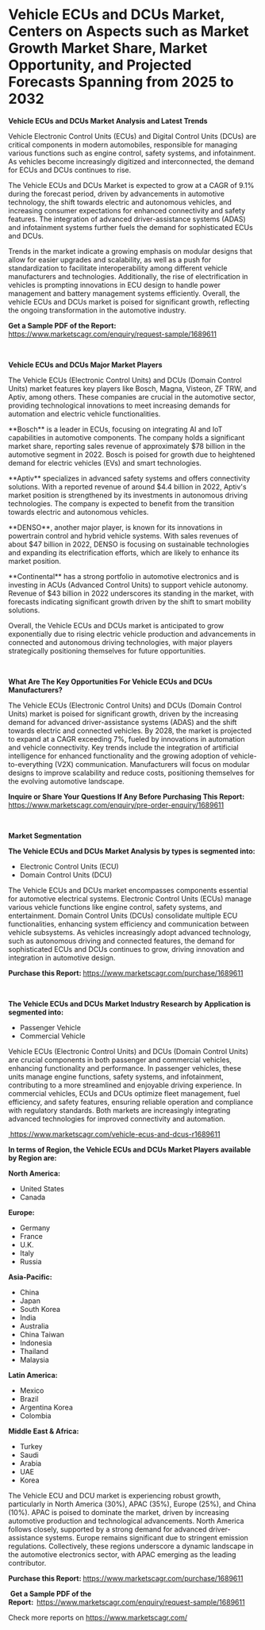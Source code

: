 <p><h1>Vehicle ECUs and DCUs Market, Centers on Aspects such as Market Growth Market Share, Market Opportunity, and Projected Forecasts Spanning from 2025 to 2032</h1></p><p><strong>Vehicle ECUs and DCUs Market Analysis and Latest Trends</strong></p>
<p><p>Vehicle Electronic Control Units (ECUs) and Digital Control Units (DCUs) are critical components in modern automobiles, responsible for managing various functions such as engine control, safety systems, and infotainment. As vehicles become increasingly digitized and interconnected, the demand for ECUs and DCUs continues to rise. </p><p>The Vehicle ECUs and DCUs Market is expected to grow at a CAGR of 9.1% during the forecast period, driven by advancements in automotive technology, the shift towards electric and autonomous vehicles, and increasing consumer expectations for enhanced connectivity and safety features. The integration of advanced driver-assistance systems (ADAS) and infotainment systems further fuels the demand for sophisticated ECUs and DCUs. </p><p>Trends in the market indicate a growing emphasis on modular designs that allow for easier upgrades and scalability, as well as a push for standardization to facilitate interoperability among different vehicle manufacturers and technologies. Additionally, the rise of electrification in vehicles is prompting innovations in ECU design to handle power management and battery management systems efficiently. Overall, the vehicle ECUs and DCUs market is poised for significant growth, reflecting the ongoing transformation in the automotive industry.</p></p>
<p><strong>Get a Sample PDF of the Report:&nbsp;</strong> <a href="https://www.marketscagr.com/enquiry/request-sample/1689611?utm_campaign=1889&utm_medium=2&utm_source=Github&utm_content=ia&utm_term=07012025&utm_id=vehicle-ecus-and-dcus">https://www.marketscagr.com/enquiry/request-sample/1689611</a></p>
<p>&nbsp;</p>
<p><strong>Vehicle ECUs and DCUs Major Market Players</strong></p>
<p><p>The Vehicle ECUs (Electronic Control Units) and DCUs (Domain Control Units) market features key players like Bosch, Magna, Visteon, ZF TRW, and Aptiv, among others. These companies are crucial in the automotive sector, providing technological innovations to meet increasing demands for automation and electric vehicle functionalities.</p><p>**Bosch** is a leader in ECUs, focusing on integrating AI and IoT capabilities in automotive components. The company holds a significant market share, reporting sales revenue of approximately $78 billion in the automotive segment in 2022. Bosch is poised for growth due to heightened demand for electric vehicles (EVs) and smart technologies.</p><p>**Aptiv** specializes in advanced safety systems and offers connectivity solutions. With a reported revenue of around $4.4 billion in 2022, Aptiv's market position is strengthened by its investments in autonomous driving technologies. The company is expected to benefit from the transition towards electric and autonomous vehicles.</p><p>**DENSO**, another major player, is known for its innovations in powertrain control and hybrid vehicle systems. With sales revenues of about $47 billion in 2022, DENSO is focusing on sustainable technologies and expanding its electrification efforts, which are likely to enhance its market position.</p><p>**Continental** has a strong portfolio in automotive electronics and is investing in ACUs (Advanced Control Units) to support vehicle autonomy. Revenue of $43 billion in 2022 underscores its standing in the market, with forecasts indicating significant growth driven by the shift to smart mobility solutions.</p><p>Overall, the Vehicle ECUs and DCUs market is anticipated to grow exponentially due to rising electric vehicle production and advancements in connected and autonomous driving technologies, with major players strategically positioning themselves for future opportunities.</p></p>
<p>&nbsp;</p>
<p><strong>What Are The Key Opportunities For Vehicle ECUs and DCUs Manufacturers?</strong></p>
<p><p>The Vehicle ECUs (Electronic Control Units) and DCUs (Domain Control Units) market is poised for significant growth, driven by the increasing demand for advanced driver-assistance systems (ADAS) and the shift towards electric and connected vehicles. By 2028, the market is projected to expand at a CAGR exceeding 7%, fueled by innovations in automation and vehicle connectivity. Key trends include the integration of artificial intelligence for enhanced functionality and the growing adoption of vehicle-to-everything (V2X) communication. Manufacturers will focus on modular designs to improve scalability and reduce costs, positioning themselves for the evolving automotive landscape.</p></p>
<p><strong>Inquire or Share Your Questions If Any Before Purchasing This Report:</strong> <a href="https://www.marketscagr.com/enquiry/pre-order-enquiry/1689611?utm_campaign=1889&utm_medium=2&utm_source=Github&utm_content=ia&utm_term=07012025&utm_id=vehicle-ecus-and-dcus">https://www.marketscagr.com/enquiry/pre-order-enquiry/1689611</a></p>
<p>&nbsp;</p>
<p><strong>Market Segmentation</strong></p>
<p><strong>The Vehicle ECUs and DCUs Market Analysis by types is segmented into:</strong></p>
<p><ul><li>Electronic Control Units (ECU)</li><li>Domain Control Units (DCU)</li></ul></p>
<p><p>The Vehicle ECUs and DCUs market encompasses components essential for automotive electrical systems. Electronic Control Units (ECUs) manage various vehicle functions like engine control, safety systems, and entertainment. Domain Control Units (DCUs) consolidate multiple ECU functionalities, enhancing system efficiency and communication between vehicle subsystems. As vehicles increasingly adopt advanced technology, such as autonomous driving and connected features, the demand for sophisticated ECUs and DCUs continues to grow, driving innovation and integration in automotive design.</p></p>
<p><strong>Purchase this Report:&nbsp;</strong><a href="https://www.marketscagr.com/purchase/1689611?utm_campaign=1889&utm_medium=2&utm_source=Github&utm_content=ia&utm_term=07012025&utm_id=vehicle-ecus-and-dcus">https://www.marketscagr.com/purchase/1689611</a></p>
<p>&nbsp;</p>
<p><strong>The Vehicle ECUs and DCUs Market Industry Research by Application is segmented into:</strong></p>
<p><ul><li>Passenger Vehicle</li><li>Commercial Vehicle</li></ul></p>
<p><p>Vehicle ECUs (Electronic Control Units) and DCUs (Domain Control Units) are crucial components in both passenger and commercial vehicles, enhancing functionality and performance. In passenger vehicles, these units manage engine functions, safety systems, and infotainment, contributing to a more streamlined and enjoyable driving experience. In commercial vehicles, ECUs and DCUs optimize fleet management, fuel efficiency, and safety features, ensuring reliable operation and compliance with regulatory standards. Both markets are increasingly integrating advanced technologies for improved connectivity and automation.</p></p>
<p><a href="https://www.marketscagr.com/vehicle-ecus-and-dcus-r1689611?utm_campaign=1889&utm_medium=2&utm_source=Github&utm_content=ia&utm_term=07012025&utm_id=vehicle-ecus-and-dcus">&nbsp;https://www.marketscagr.com/vehicle-ecus-and-dcus-r1689611</a></p>
<p><strong>In terms of Region, the Vehicle ECUs and DCUs Market Players available by Region are:</strong></p>
<p>
    <p> <strong> North America: </strong>
        <ul>
            <li>United States</li>
            <li>Canada</li>
        </ul>
        </p> 
    <p> <strong> Europe: </strong>
        <ul>
            <li>Germany</li>
            <li>France</li>
            <li>U.K.</li>
            <li>Italy</li>
            <li>Russia</li>
        </ul>
        </p> 
    <p> <strong> Asia-Pacific: </strong>
        <ul>
            <li>China</li>
            <li>Japan</li>
            <li>South Korea</li>
            <li>India</li>
            <li>Australia</li>
            <li>China Taiwan</li>
            <li>Indonesia</li>
            <li>Thailand</li>
            <li>Malaysia</li>
        </ul>
        </p> 
    <p> <strong> Latin America: </strong>
        <ul>
            <li>Mexico</li>
            <li>Brazil</li>
            <li>Argentina Korea</li>
            <li>Colombia</li>
        </ul>
        </p> 
    <p> <strong> Middle East & Africa: </strong>
        <ul>
            <li>Turkey</li>
            <li>Saudi</li>
            <li>Arabia</li>
            <li>UAE</li>
            <li>Korea</li>
        </ul>
    </p>
    </p>
<p><p>The Vehicle ECU and DCU market is experiencing robust growth, particularly in North America (30%), APAC (35%), Europe (25%), and China (10%). APAC is poised to dominate the market, driven by increasing automotive production and technological advancements. North America follows closely, supported by a strong demand for advanced driver-assistance systems. Europe remains significant due to stringent emission regulations. Collectively, these regions underscore a dynamic landscape in the automotive electronics sector, with APAC emerging as the leading contributor.</p></p>
<p><strong>Purchase this Report: </strong><a href="https://www.marketscagr.com/purchase/1689611?utm_campaign=1889&utm_medium=2&utm_source=Github&utm_content=ia&utm_term=07012025&utm_id=vehicle-ecus-and-dcus">https://www.marketscagr.com/purchase/1689611</a></p>
<p>&nbsp;<strong>Get a Sample PDF of the Report:&nbsp;&nbsp;</strong><a href="https://www.marketscagr.com/enquiry/request-sample/1689611?utm_campaign=1889&utm_medium=2&utm_source=Github&utm_content=ia&utm_term=07012025&utm_id=vehicle-ecus-and-dcus">https://www.marketscagr.com/enquiry/request-sample/1689611</a></p>
<p><strong></strong></p>
<p>Check more reports on <a href="https://www.marketscagr.com/?utm_campaign=1889&utm_medium=2&utm_source=Github&utm_content=ia&utm_term=07012025&utm_id=vehicle-ecus-and-dcus">https://www.marketscagr.com/</a></p>